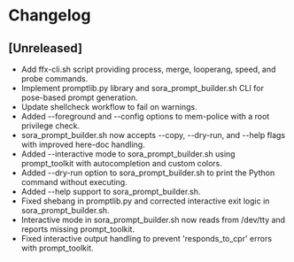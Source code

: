 # Changelog
## [Unreleased]
- Add ffx-cli.sh script providing process, merge, looperang, speed, and probe commands.
- Implement promptlib.py library and sora_prompt_builder.sh CLI for pose-based prompt generation.
- Update shellcheck workflow to fail on warnings.
- Added --foreground and --config options to mem-police with a root privilege check.
- sora_prompt_builder.sh now accepts --copy, --dry-run, and --help flags with improved here-doc handling.
- Added --interactive mode to sora_prompt_builder.sh using prompt_toolkit with autocompletion and custom colors.
- Added --dry-run option to sora_prompt_builder.sh to print the Python command without executing.
- Added --help support to sora_prompt_builder.sh.
- Fixed shebang in promptlib.py and corrected interactive exit logic in sora_prompt_builder.sh.
- Interactive mode in sora_prompt_builder.sh now reads from /dev/tty and reports missing prompt_toolkit.
- Fixed interactive output handling to prevent 'responds_to_cpr' errors with prompt_toolkit.
